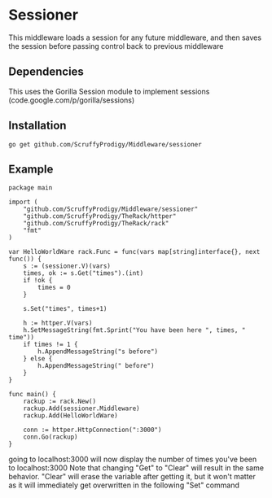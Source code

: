 #	Sessioner
This middleware loads a session for any future middleware, and then saves the session before passing control back to previous middleware

## 	Dependencies
This uses the Gorilla Session module to implement sessions (code.google.com/p/gorilla/sessions)

## 	Installation
`go get github.com/ScruffyProdigy/Middleware/sessioner`

## 	Example

	package main

	import (
		"github.com/ScruffyProdigy/Middleware/sessioner"
		"github.com/ScruffyProdigy/TheRack/httper"
		"github.com/ScruffyProdigy/TheRack/rack"
		"fmt"
	)

	var HelloWorldWare rack.Func = func(vars map[string]interface{}, next func()) {
		s := (sessioner.V)(vars)
		times, ok := s.Get("times").(int)
		if !ok {
			times = 0
		}

		s.Set("times", times+1)

		h := httper.V(vars)
		h.SetMessageString(fmt.Sprint("You have been here ", times, " time"))
		if times != 1 {
			h.AppendMessageString("s before")
		} else {
			h.AppendMessageString(" before")
		}
	}

	func main() {
		rackup := rack.New()
		rackup.Add(sessioner.Middleware)
		rackup.Add(HelloWorldWare)

		conn := httper.HttpConnection(":3000")
		conn.Go(rackup)
	}
	
	
going to localhost:3000 will now display the number of times you've been to localhost:3000
Note that changing "Get" to "Clear" will result in the same behavior.  "Clear" will erase the variable after getting it, but it won't matter as it will immediately get overwritten in the following "Set" command